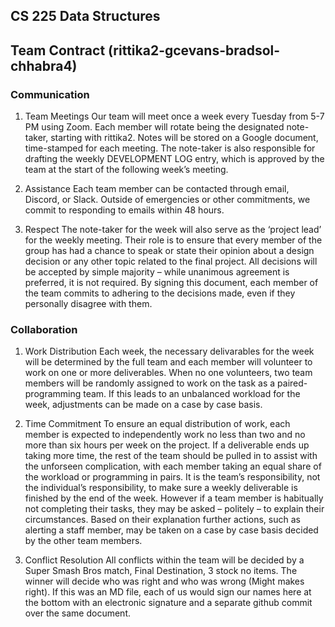 <h2>CS 225 Data Structures</h2>

<h2>Team Contract (rittika2-gcevans-bradsol-chhabra4)</h2>

<h3>Communication</h3>

1. Team Meetings Our team will meet once a week every Tuesday from 5-7 PM using Zoom.
Each member will rotate being the designated note-taker, starting with rittika2. Notes will
be stored on a Google document, time-stamped for each meeting. The note-taker is also
responsible for drafting the weekly DEVELOPMENT LOG entry, which is approved by the
team at the start of the following week’s meeting.

2. Assistance Each team member can be contacted through email, Discord, or Slack. Outside
of emergencies or other commitments, we commit to responding to emails within 48 hours.

3. Respect The note-taker for the week will also serve as the ‘project lead’ for the weekly
meeting. Their role is to ensure that every member of the group has had a chance to speak
or state their opinion about a design decision or any other topic related to the final project.
All decisions will be accepted by simple majority – while unanimous agreement is preferred,
it is not required. By signing this document, each member of the team commits to adhering
to the decisions made, even if they personally disagree with them.

<h3>Collaboration</h3>

1. Work Distribution Each week, the necessary delivarables for the week will be determined
by the full team and each member will volunteer to work on one or more deliverables. When
no one volunteers, two team members will be randomly assigned to work on the task as a
paired-programming team. If this leads to an unbalanced workload for the week, adjustments
can be made on a case by case basis.

2. Time Commitment To ensure an equal distribution of work, each member is expected to
independently work no less than two and no more than six hours per week on the project.
If a deliverable ends up taking more time, the rest of the team should be pulled in to assist
with the unforseen complication, with each member taking an equal share of the workload or
programming in pairs. It is the team’s responsibility, not the individual’s responsibility, to
make sure a weekly deliverable is finished by the end of the week.
However if a team member is habitually not completing their tasks, they may be asked –
politely – to explain their circumstances. Based on their explanation further actions, such
as alerting a staff member, may be taken on a case by case basis decided by the other team
members.

3. Conflict Resolution All conflicts within the team will be decided by a Super Smash Bros
match, Final Destination, 3 stock no items. The winner will decide who was right and who
was wrong (Might makes right).
If this was an MD file, each of us would sign our names here at the bottom with an electronic
signature and a separate github commit over the same document.